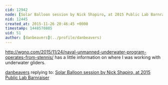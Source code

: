 ```yaml
---
cid: 12942
node: [Solar Balloon session by Nick Shapiro, at 2015 Public Lab Barnraiser](../notes/patcoyle/11-25-2015/solar-ballon-session-by-nick-shapiro-at-2015-pub-lab-barnraiser)
nid: 12445
created_at: 2015-11-26 20:46:45 +0000
timestamp: 1448570805
uid: 51
author: [danbeavers](../profile/danbeavers)
---
```


http://wgno.com/2015/11/24/naval-unmanned-underwater-program-operates-from-stennis/  has a little information on where I was working with underwater gliders.

[danbeavers](../profile/danbeavers) replying to: [Solar Balloon session by Nick Shapiro, at 2015 Public Lab Barnraiser](../notes/patcoyle/11-25-2015/solar-ballon-session-by-nick-shapiro-at-2015-pub-lab-barnraiser)

